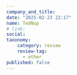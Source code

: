 ```yaml
---
company_and_title: 
date: "2025-02-23 22:17"
name: TedNup
# link:
social: 
taxonomy:
    category: review
    review-tag:
      - other
published: false
---
```



